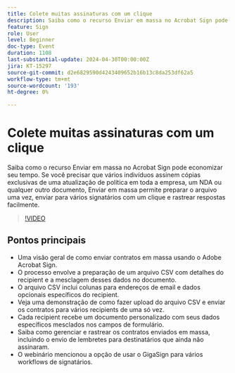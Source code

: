 ```yaml
---
title: Colete muitas assinaturas com um clique
description: Saiba como o recurso Enviar em massa no Acrobat Sign pode economizar seu tempo.
feature: Sign
role: User
level: Beginner
doc-type: Event
duration: 1108
last-substantial-update: 2024-04-30T00:00:00Z
jira: KT-15297
source-git-commit: d2e6829590d4243409652b16b13c8da253df62a5
workflow-type: tm+mt
source-wordcount: '193'
ht-degree: 0%

---
```



# Colete muitas assinaturas com um clique

Saiba como o recurso Enviar em massa no Acrobat Sign pode economizar seu tempo. Se você precisar que vários indivíduos assinem cópias exclusivas de uma atualização de política em toda a empresa, um NDA ou qualquer outro documento, Enviar em massa permite preparar o arquivo uma vez, enviar para vários signatários com um clique e rastrear respostas facilmente.

>[!VIDEO](https://video.tv.adobe.com/v/3428188/?learn=on)

## Pontos principais

* Uma visão geral de como enviar contratos em massa usando o Adobe Acrobat Sign.
* O processo envolve a preparação de um arquivo CSV com detalhes do recipient e a mesclagem desses dados no documento.
* O arquivo CSV inclui colunas para endereços de email e dados opcionais específicos do recipient.
* Veja uma demonstração de como fazer upload do arquivo CSV e enviar os contratos para vários recipients de uma só vez.
* Cada recipient recebe um documento personalizado com seus dados específicos mesclados nos campos de formulário.
* Saiba como gerenciar e rastrear os contratos enviados em massa, incluindo o envio de lembretes para destinatários que ainda não assinaram.
* O webinário mencionou a opção de usar o GigaSign para vários workflows de signatários.
